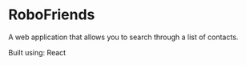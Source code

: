 # RoboFriends

A web application that allows you to search through a list of contacts.

Built using: React
